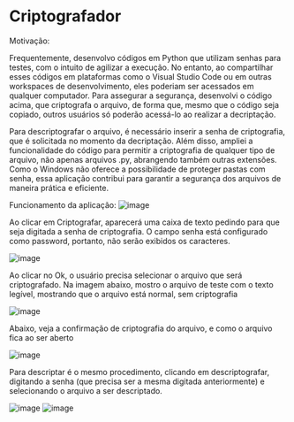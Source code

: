 # Criptografador

Motivação:

Frequentemente, desenvolvo códigos em Python que utilizam senhas para testes, com o intuito de agilizar a execução. No entanto, ao compartilhar esses códigos em plataformas como o Visual Studio Code ou em outras workspaces de desenvolvimento, eles poderiam ser acessados em qualquer computador. Para assegurar a segurança, desenvolvi o código acima, que criptografa o arquivo, de forma que, mesmo que o código seja copiado, outros usuários só poderão acessá-lo ao realizar a decriptação.

Para descriptografar o arquivo, é necessário inserir a senha de criptografia, que é solicitada no momento da decriptação. Além disso, ampliei a funcionalidade do código para permitir a criptografia de qualquer tipo de arquivo, não apenas arquivos .py, abrangendo também outras extensões. Como o Windows não oferece a possibilidade de proteger pastas com senha, essa aplicação contribui para garantir a segurança dos arquivos de maneira prática e eficiente.

Funcionamento da aplicação:
![image](https://github.com/user-attachments/assets/bbefbe0e-db9f-4db4-b8a1-e9f9200867bd)


Ao clicar em Criptografar, aparecerá uma caixa de texto pedindo para que seja digitada a senha de criptografia. O campo senha está configurado como password, portanto, não serão exibidos os caracteres.

![image](https://github.com/user-attachments/assets/e535f43c-934f-4695-a487-6de24c15d877)


Ao clicar no Ok, o usuário precisa selecionar o arquivo que será criptografado. Na imagem abaixo, mostro o arquivo de teste com o texto legível, mostrando que o arquivo está normal, sem criptografia

![image](https://github.com/user-attachments/assets/a098f020-3fce-460f-ae8e-a045c451994f)


Abaixo, veja a confirmação de criptografia do arquivo, e como o arquivo fica ao ser aberto

![image](https://github.com/user-attachments/assets/88d54ad1-6ade-4c7d-97b1-5da3ec4cd7a7)


Para descriptar é o mesmo procedimento, clicando em descriptografar, digitando a senha (que precisa ser a mesma digitada anteriormente) e selecionando o arquivo a ser descriptado.

![image](https://github.com/user-attachments/assets/8aba8e78-1c61-4217-af7f-b6a762f64ea6)
![image](https://github.com/user-attachments/assets/193797e6-2750-41e2-96f9-d635b9d68c99)







